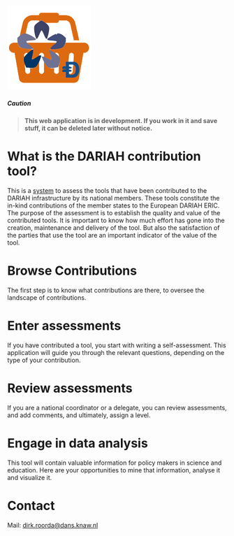 ![logo](/static/images/inkind_logo.png)

##### Caution
> **This web application is in development.
If you work in it and save stuff, it can be deleted later without notice.**

# What is the DARIAH contribution tool?

This is a [system](/contrib) to assess the tools that have been contributed to the DARIAH infrastructure by its national members.
These tools constitute the in-kind contributions of the member states to the European DARIAH ERIC.
The purpose of the assessment is to establish the quality and value of the contributed tools.
It is important to know how much effort has gone into the creation, maintenance and delivery of the tool.
But also the satisfaction of the parties that use the tool are an important indicator of the value of the tool.

# Browse Contributions

The first step is to know what contributions are there, to oversee the landscape of contributions.

# Enter assessments

If you have contributed a tool, you start with writing a self-assessment.
This application will guide you through the relevant questions, depending on the type of your contribution.

# Review assessments
If you are a national coordinator or a delegate, you can review assessments, and add comments, and ultimately, assign a level.

# Engage in data analysis
This tool will contain valuable information for policy makers in science and education.
Here are your opportunities to mine that information, analyse it and visualize it.

# Contact
Mail: [dirk.roorda@dans.knaw.nl](mailto:dirk.roorda@dans.knaw.nl)
